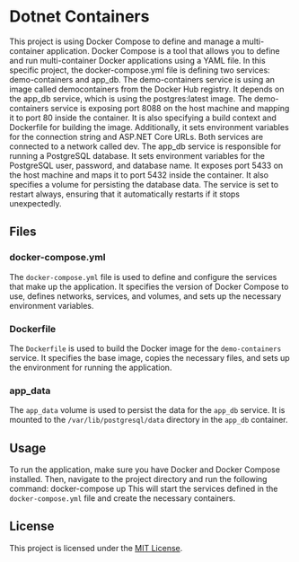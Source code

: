 # Dotnet Containers

This project is using Docker Compose to define and manage a multi-container application. Docker Compose is a tool that allows you to define and run multi-container Docker applications using a YAML file.
In this specific project, the docker-compose.yml file is defining two services: demo-containers and app_db.
The demo-containers service is using an image called democontainers from the Docker Hub registry. It depends on the app_db service, which is using the postgres:latest image. The demo-containers service is exposing port 8088 on the host machine and mapping it to port 80 inside the container. It is also specifying a build context and Dockerfile for building the image. Additionally, it sets environment variables for the connection string and ASP.NET Core URLs. Both services are connected to a network called dev.
The app_db service is responsible for running a PostgreSQL database. It sets environment variables for the PostgreSQL user, password, and database name. It exposes port 5433 on the host machine and maps it to port 5432 inside the container. It also specifies a volume for persisting the database data. The service is set to restart always, ensuring that it automatically restarts if it stops unexpectedly.

## Files

### docker-compose.yml

The `docker-compose.yml` file is used to define and configure the services that make up the application. It specifies the version of Docker Compose to use, defines networks, services, and volumes, and sets up the necessary environment variables.

### Dockerfile

The `Dockerfile` is used to build the Docker image for the `demo-containers` service. It specifies the base image, copies the necessary files, and sets up the environment for running the application.

### app_data

The `app_data` volume is used to persist the data for the `app_db` service. It is mounted to the `/var/lib/postgresql/data` directory in the `app_db` container.

## Usage

To run the application, make sure you have Docker and Docker Compose installed. Then, navigate to the project directory and run the following command: docker-compose up 
This will start the services defined in the `docker-compose.yml` file and create the necessary containers.

## License

This project is licensed under the [MIT License](LICENSE).
